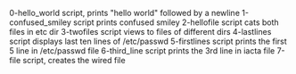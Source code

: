 0-hello_world script, prints "hello world" followed by a newline
1-confused_smiley script prints confused smiley
2-hellofile script cats both files in etc dir
3-twofiles script views to files of different dirs
4-lastlines script displays last ten lines of /etc/passwd
5-firstlines script prints the first 5 line in /etc/passwd file
6-third_line script prints the 3rd line in iacta file
7-file script, creates the wired file
